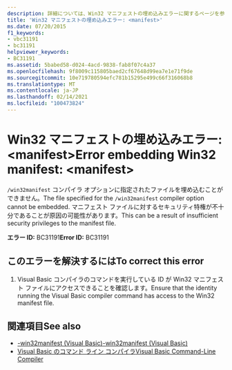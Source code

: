 ```yaml
---
description: 詳細については、Win32 マニフェストの埋め込みエラーに関するページを参照してください。 <manifest>
title: 'Win32 マニフェストの埋め込みエラー: <manifest>'
ms.date: 07/20/2015
f1_keywords:
- vbc31191
- bc31191
helpviewer_keywords:
- BC31191
ms.assetid: 5babed58-d024-4acd-9838-fab8f07c4a37
ms.openlocfilehash: 9f8009c115805baed2cf67648d99ea7e1e71f9de
ms.sourcegitcommit: 10e719780594efc781b15295e499c66f316068b8
ms.translationtype: MT
ms.contentlocale: ja-JP
ms.lasthandoff: 02/14/2021
ms.locfileid: "100473824"
---
```

# <a name="error-embedding-win32-manifest-manifest"></a><span data-ttu-id="adad7-103">Win32 マニフェストの埋め込みエラー: \<manifest></span><span class="sxs-lookup"><span data-stu-id="adad7-103">Error embedding Win32 manifest: \<manifest></span></span>

<span data-ttu-id="adad7-104">`/win32manifest` コンパイラ オプションに指定されたファイルを埋め込むことができません。</span><span class="sxs-lookup"><span data-stu-id="adad7-104">The file specified for the `/win32manifest` compiler option cannot be embedded.</span></span> <span data-ttu-id="adad7-105">マニフェスト ファイルに対するセキュリティ特権が不十分であることが原因の可能性があります。</span><span class="sxs-lookup"><span data-stu-id="adad7-105">This can be a result of insufficient security privileges to the manifest file.</span></span>  
  
 <span data-ttu-id="adad7-106">**エラー ID:** BC31191</span><span class="sxs-lookup"><span data-stu-id="adad7-106">**Error ID:** BC31191</span></span>  
  
## <a name="to-correct-this-error"></a><span data-ttu-id="adad7-107">このエラーを解決するには</span><span class="sxs-lookup"><span data-stu-id="adad7-107">To correct this error</span></span>  
  
1. <span data-ttu-id="adad7-108">Visual Basic コンパイラのコマンドを実行している ID が Win32 マニフェスト ファイルにアクセスできることを確認します。</span><span class="sxs-lookup"><span data-stu-id="adad7-108">Ensure that the identity running the Visual Basic compiler command has access to the Win32 manifest file.</span></span>  
  
## <a name="see-also"></a><span data-ttu-id="adad7-109">関連項目</span><span class="sxs-lookup"><span data-stu-id="adad7-109">See also</span></span>

- [<span data-ttu-id="adad7-110">-win32manifest (Visual Basic)</span><span class="sxs-lookup"><span data-stu-id="adad7-110">-win32manifest (Visual Basic)</span></span>](../reference/command-line-compiler/win32manifest.md)
- [<span data-ttu-id="adad7-111">Visual Basic のコマンド ライン コンパイラ</span><span class="sxs-lookup"><span data-stu-id="adad7-111">Visual Basic Command-Line Compiler</span></span>](../reference/command-line-compiler/index.md)
